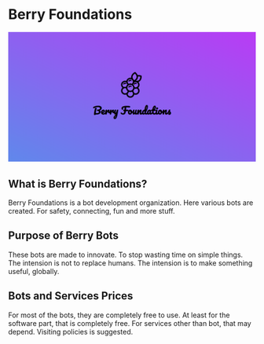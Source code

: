 # Berry Foundations
![Berry-Tech](https://raw.githubusercontent.com/Berry-Foundations/berry-foundations.github.io/main/Berry%20Foundations%20Social%20Banner.png)

## What is Berry Foundations?
Berry Foundations is a bot development organization. Here various bots are created. For safety, connecting, fun and more stuff.

## Purpose of Berry Bots
These bots are made to innovate. To stop wasting time on simple things. The intension is not to replace humans. The intension is to make something useful, globally.

## Bots and Services Prices
For most of the bots, they are completely free to use. At least for the software part, that is completely free. For services other than bot, that may depend. Visiting policies is suggested.
